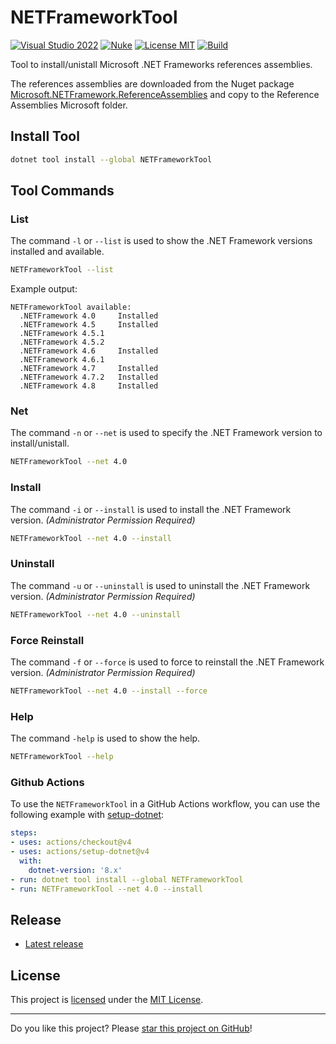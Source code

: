 # NETFrameworkTool

[![Visual Studio 2022](https://img.shields.io/badge/Visual%20Studio-2022-blue)](../..)
[![Nuke](https://img.shields.io/badge/Nuke-Build-blue)](https://nuke.build/)
[![License MIT](https://img.shields.io/badge/License-MIT-blue.svg)](LICENSE)
[![Build](../../actions/workflows/Build.yml/badge.svg)](../../actions)

Tool to install/unistall Microsoft .NET Frameworks references assemblies. 

The references assemblies are downloaded from the Nuget package [Microsoft.NETFramework.ReferenceAssemblies](https://www.nuget.org/packages?q=Microsoft.NETFramework.ReferenceAssemblies) and copy to the Reference Assemblies Microsoft folder.

## Install Tool
```bash
dotnet tool install --global NETFrameworkTool
```

## Tool Commands
### List
The command `-l` or `--list` is used to show the .NET Framework versions installed and available.
```bash
NETFrameworkTool --list
```
Example output:
```
NETFrameworkTool available:
  .NETFramework 4.0     Installed
  .NETFramework 4.5     Installed
  .NETFramework 4.5.1
  .NETFramework 4.5.2
  .NETFramework 4.6     Installed
  .NETFramework 4.6.1
  .NETFramework 4.7     Installed
  .NETFramework 4.7.2   Installed
  .NETFramework 4.8     Installed
```
### Net
The command `-n` or `--net` is used to specify the .NET Framework version to install/unistall.
```bash
NETFrameworkTool --net 4.0
```
### Install
The command `-i` or `--install` is used to install the .NET Framework version. *(Administrator Permission Required)*
```bash
NETFrameworkTool --net 4.0 --install
```
### Uninstall
The command `-u` or `--uninstall` is used to uninstall the .NET Framework version. *(Administrator Permission Required)*
```bash
NETFrameworkTool --net 4.0 --uninstall
```
### Force Reinstall
The command `-f` or `--force` is used to force to reinstall the .NET Framework version. *(Administrator Permission Required)*
```bash
NETFrameworkTool --net 4.0 --install --force
```
### Help
The command `-help` is used to show the help.
```bash
NETFrameworkTool --help
```

### Github Actions
To use the `NETFrameworkTool` in a GitHub Actions workflow, you can use the following example with [setup-dotnet](https://github.com/actions/setup-dotnet):
```yaml
steps:
- uses: actions/checkout@v4
- uses: actions/setup-dotnet@v4
  with:
    dotnet-version: '8.x'
- run: dotnet tool install --global NETFrameworkTool
- run: NETFrameworkTool --net 4.0 --install
```

## Release

* [Latest release](../../releases/latest)

## License

This project is [licensed](LICENSE) under the [MIT License](https://en.wikipedia.org/wiki/MIT_License).

---

Do you like this project? Please [star this project on GitHub](../../stargazers)!